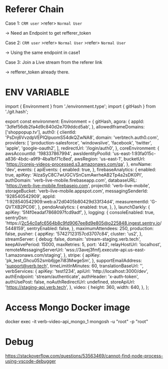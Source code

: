 # Referer Chain

Case 1: ```CRM user``` >refer> ```Normal User```

-> Need an Endpoint to get refferer_token

Case 2: ```CRM user``` >refer> ````Normal User```` >refer> ```Normal User```

-> Using the same endpoint in case1

Case 3: Join a Live stream from the referer link

-> refferer_token already there.

# ENV VARIABLE

  import { Environment } from './environment.type';
  import { gitHash } from './git.hash';

  export const environment: Environment = {
    gitHash,
    agora: {
      appId: '3dfef56db2fa4d9c840d2e709ddcd5ab',
    },
    allowedIframeDomains: ['shoppopup.tv'],
    auth0: {
      clientId: 'PsDnj6VvzdpVEPIQIpuomS54dkQZwNA8',
      domain: 'verbtech.auth0.com',
      providers: [
        'production-salesforce',
        'windowslive',
        'facebook',
        'twitter',
        'apple',
        'google-oauth2',
      ],
      redirectUrl: '/login/auth0',
    },
    coreEnvironment: {
      awsAccountId: '198337867994',
      awsIdentityPoolId: 'us-east-1:93fa015c-a836-4bdc-a9f9-4ba1bf71c8ed',
      awsRegion: 'us-east-1',
      bucketUrl: 'https://corejs-videos-processed.s3.amazonaws.com/qa',
    },
    envName: 'dev',
    events: {
      apiEvents: {
        enabled: true,
      },
      firebaseAnalytics: {
        enabled: true,
        apiKey: 'AIzaSyC8C7wUGCVSnCsmAwrheAB2Tp4a2sDK0PI',
        authDomain: 'verb-live-mobile.firebaseapp.com',
        databaseURL: 'https://verb-live-mobile.firebaseio.com',
        projectId: 'verb-live-mobile',
        storageBucket: 'verb-live-mobile.appspot.com',
        messagingSenderId: '928540542909',
        appId: '1:928540542909:web:a72d0405b80429d33f34d4',
        measurementId: 'G-QVTXB2PC06',
      },
      pendoAnalytics: {
        enabled: true,
      },
    },
    launchDarkly: {
      apiKey: '5f4f0eadaf7868097fcd9adf',
    },
    logging: {
      consoleEnabled: true,
      sentryDsn:
        'https://2c54c0afc6564b8c9fd9067ee8d9e805@o225848.ingest.sentry.io/5448159',
      sentryEnabled: false,
    },
    maximumAttendees: 250,
    production: false,
    pusher: {
      appKey: '57427123157cd3707c84',
      cluster: 'us2',
    },
    streamServer: {
      debug: false,
      domain: 'stream-staging.verb.tech',
      keepAlivePeriod: 15000,
      maxRetries: 5,
      port: '443',
      relayHostUrl: 'localhost',
      remoteMessagingServerUrl:
        'wss://3avej3fmfj.execute-api.us-east-1.amazonaws.com/staging',
    },
    stripe: {
      apiKey: 'pk_test_Ghcu052smb6jge7i83MwgeSm',
    },
    supportEmailAddress: 'support@verb.tech',
    timeLimitInMinutes: 60,
    translationBaseUrl: '',
    verbServices: {
      apiKey: 'test1234',
      apiUrl: 'http://localhost:3000/dev',
      authEndpoint: 'stream/authenticate',
      authHeader: 'x-auth-token',
      authUsePost: false,
      noAuthRedirectUrl: undefined,
      storeApiUrl: 'https://staging-api.verb.tech',
    },
    video: {
      height: 360,
      width: 640,
    },
  };


# Access Mongo Docker image

docker exec -it verb-video-api_mongo_1 mongosh -u "root" -p "root"

# Debug 

https://stackoverflow.com/questions/53563469/cannot-find-node-process-using-vscode-debugger